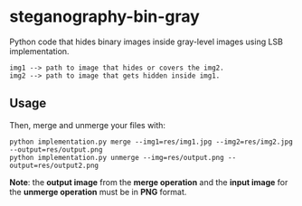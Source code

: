 # steganography-bin-gray
Python code that hides binary images inside gray-level images using LSB implementation.

```buildoutcfg
img1 --> path to image that hides or covers the img2.
img2 --> path to image that gets hidden inside img1.
```

## Usage

Then, merge and unmerge your files with:

```
python implementation.py merge --img1=res/img1.jpg --img2=res/img2.jpg --output=res/output.png
python implementation.py unmerge --img=res/output.png --output=res/output2.png
```

**Note**: the **output image** from the **merge operation** and the **input image** for the **unmerge operation** must be in **PNG** format.
